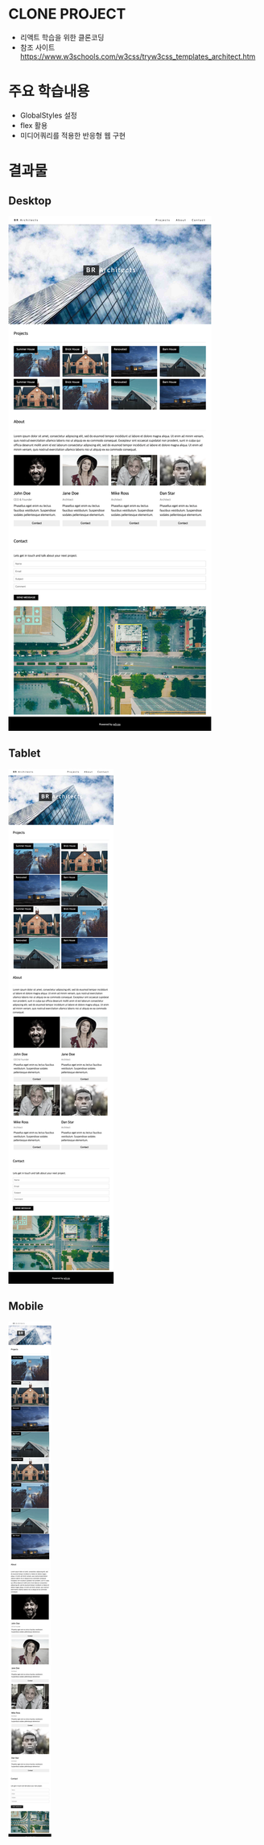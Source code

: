 
# CLONE PROJECT
* 리액트 학습을 위한 클론코딩
* 참조 사이트 https://www.w3schools.com/w3css/tryw3css_templates_architect.htm 

# 주요 학습내용
* GlobalStyles 설정
* flex 활용
* 미디어쿼리를 적용한 반응형 웹 구현

# 결과물
## Desktop
![Alt text](desktop.png)
## Tablet
![Alt text](tablet.png)
## Mobile
![Alt text](mobile.jpg)

